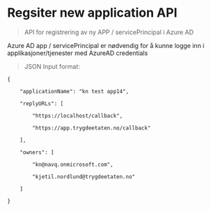 Regsiter new application API
=======================================================

> API for registrering av ny APP / servicePrincipal i Azure AD

Azure AD app / servicePrincipal er nødvendig for å kunne logge inn i applikasjoner/tjenester med AzureAD credentials

> JSON Input format:
```
{

    "applicationName": "kn test app14",
  
    "replyURLs": [
    
        "https://localhost/callback",
        
        "https://app.trygdeetaten.no/callback"
        
    ],
    
    "owners": [
    
        "kn@navq.onmicrosoft.com",
        
        "kjetil.nordlund@trygdeetaten.no"
        
    ]

}
```
